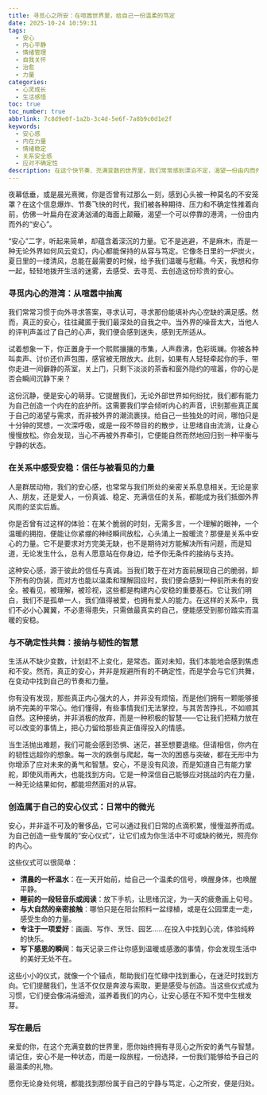 ```yaml
---
title: 寻觅心之所安：在喧嚣世界里，给自己一份温柔的笃定
date: 2025-10-24 10:59:31
tags:
  - 安心
  - 内心平静
  - 情绪管理
  - 自我关怀
  - 治愈
  - 力量
categories:
  - 心灵成长
  - 生活感悟
toc: true
toc_number: true
abbrlink: 7c8d9e0f-1a2b-3c4d-5e6f-7a8b9c0d1e2f
keywords:
  - 安心感
  - 内在力量
  - 情绪稳定
  - 关系安全感
  - 应对不确定性
description: 在这个快节奏、充满变数的世界里，我们常常感到漂泊不定，渴望一份由内而外的“安心”。这篇文章将带你一同探索，如何从纷繁的外部世界抽离，回到内心深处，寻觅那份属于自己的宁静与笃定，无论身处何境，都能找到心之所安的港湾。
---
```


夜幕低垂，或是晨光熹微，你是否曾有过那么一刻，感到心头被一种莫名的不安笼罩？在这个信息爆炸、节奏飞快的时代，我们被各种期待、压力和不确定性推着向前，仿佛一叶扁舟在波涛汹涌的海面上颠簸，渴望一个可以停靠的港湾，一份由内而外的“安心”。

“安心”二字，听起来简单，却蕴含着深沉的力量。它不是逃避，不是麻木，而是一种无论外界如何风云变幻，内心都能保持的从容与笃定。它像冬日里的一炉炭火，夏日里的一缕清风，总能在最需要的时候，给予我们温暖与慰藉。今天，我想和你一起，轻轻地拨开生活的迷雾，去感受、去寻觅、去创造这份珍贵的安心。

### 寻觅内心的港湾：从喧嚣中抽离

我们常常习惯于向外寻求答案，寻求认可，寻求那份能填补内心空缺的满足感。然而，真正的安心，往往藏匿于我们最深处的自我之中。当外界的噪音太大，当他人的评判声盖过了自己的心声，我们便会感到迷失，感到无所适从。

试着想象一下，你正置身于一个熙熙攘攘的市集，人声鼎沸，色彩斑斓。你被各种叫卖声、讨价还价声包围，感官被无限放大。此刻，如果有人轻轻牵起你的手，带你走进一间僻静的茶室，关上门，只剩下淡淡的茶香和窗外隐约的喧嚣，你的心是否会瞬间沉静下来？

这份沉静，便是安心的萌芽。它提醒我们，无论外部世界如何纷扰，我们都有能力为自己创造一个内在的庇护所。这需要我们学会倾听内心的声音，识别那些真正属于自己的渴望与需求，而非被外界的潮流裹挟。给自己一些独处的时间，哪怕只是十分钟的冥想，一次深呼吸，或是一段不带目的的散步，让思绪自由流淌，让身心慢慢放松。你会发现，当心不再被外界牵引，它便能自然而然地回归到一种平衡与宁静的状态。

### 在关系中感受安稳：信任与被看见的力量

人是群居动物，我们的安心感，也常常与我们所处的亲密关系息息相关。无论是家人、朋友，还是爱人，一份真诚、稳定、充满信任的关系，都能成为我们抵御外界风雨的坚实后盾。

你是否曾有过这样的体验：在某个脆弱的时刻，无需多言，一个理解的眼神，一个温暖的拥抱，便能让你紧绷的神经瞬间放松，心头涌上一股暖流？那便是关系中安心的力量。它不是要求对方完美无缺，也不是期待对方能解决所有问题，而是知道，无论发生什么，总有人愿意站在你身边，给予你无条件的接纳与支持。

这种安心感，源于彼此的信任与真诚。当我们敢于在对方面前展现自己的脆弱，卸下所有的伪装，而对方也能以温柔和理解回应时，我们便会感到一种前所未有的安全。被看见，被理解，被珍视，这些都是构建内心安稳的重要基石。它让我们明白，我们不是孤单一人，我们值得被爱，也拥有爱人的能力。在这样的关系中，我们不必小心翼翼，不必患得患失，只需做最真实的自己，便能感受到那份踏实而温暖的安稳。

### 与不确定性共舞：接纳与韧性的智慧

生活从不缺少变数，计划赶不上变化，是常态。面对未知，我们本能地会感到焦虑和不安。然而，真正的安心，并非是规避所有的不确定性，而是学会与它们共舞，在变动中找到自己的节奏和力量。

你有没有发现，那些真正内心强大的人，并非没有烦恼，而是他们拥有一颗能够接纳不完美的平常心。他们懂得，有些事情我们无法掌控，与其苦苦挣扎，不如顺其自然。这种接纳，并非消极的放弃，而是一种积极的智慧——它让我们把精力放在可以改变的事情上，把心力留给那些真正值得投入的情感。

当生活抛出难题，我们可能会感到恐惧、迷茫，甚至想要退缩。但请相信，你内在的韧性远超你的想象。每一次的跌倒与爬起，每一次的困惑与突破，都在无形中为你增添了应对未来的勇气和智慧。安心，不是没有风浪，而是知道自己有能力掌舵，即使风雨再大，也能找到方向。它是一种深信自己能够应对挑战的内在力量，一种无论结果如何，都能坦然面对的从容。

### 创造属于自己的安心仪式：日常中的微光

安心，并非遥不可及的奢侈品，它可以通过我们日常的点滴积累，慢慢滋养而成。为自己创造一些专属的“安心仪式”，让它们成为你生活中不可或缺的微光，照亮你的内心。

这些仪式可以很简单：
*   **清晨的一杯温水**：在一天开始前，给自己一个温柔的信号，唤醒身体，也唤醒平静。
*   **睡前的一段轻音乐或阅读**：放下手机，让思绪沉淀，为一天的疲惫画上句号。
*   **与大自然的亲密接触**：哪怕只是在阳台照料一盆绿植，或是在公园里走一走，感受生命的力量。
*   **专注于一项爱好**：画画、写作、烹饪、园艺……在投入中找到心流，体验纯粹的快乐。
*   **写下感恩的瞬间**：每天记录三件让你感到温暖或感激的事情，你会发现生活中的美好无处不在。

这些小小的仪式，就像一个个锚点，帮助我们在忙碌中找到重心，在迷茫时找到方向。它们提醒我们，生活不仅仅是奔波与索取，更是感受与创造。当这些仪式成为习惯，它们便会像涓涓细流，滋养着我们的内心，让安心感在不知不觉中生根发芽。

### 写在最后

亲爱的你，在这个充满变数的世界里，愿你始终拥有寻觅心之所安的勇气与智慧。请记住，安心不是一种状态，而是一段旅程，一份选择，一份我们能够给予自己的最温柔的礼物。

愿你无论身处何境，都能找到那份属于自己的宁静与笃定，心之所安，便是归处。